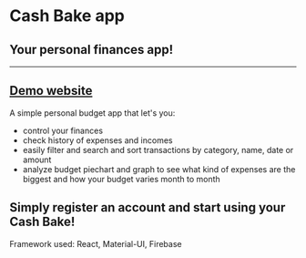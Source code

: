 # Cash Bake app
## Your personal finances app!
---
[Demo website](https://marcinpietkiewicz.github.io/cashBakeApp/)
---
A simple personal budget app that let's you:
- control your finances
- check history of expenses and incomes
- easily filter and search and sort transactions by category, name, date or amount
- analyze budget piechart and graph to see what kind of expenses are the biggest and how your budget varies month to month

## Simply register an account and start using your Cash Bake!

Framework used: React, Material-UI, Firebase
